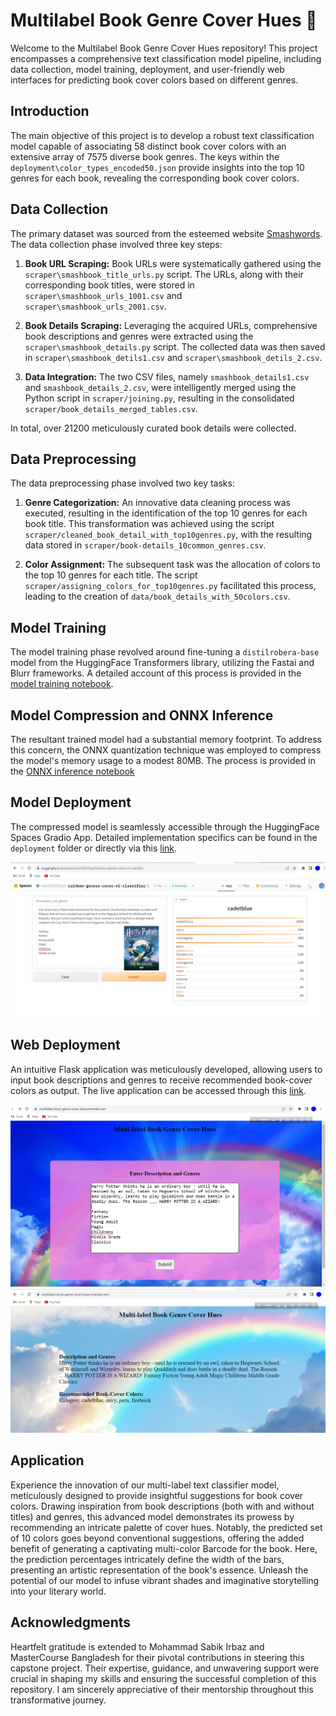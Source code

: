 # Multilabel Book Genre Cover Hues 🌈


Welcome to the Multilabel Book Genre Cover Hues repository! This project encompasses a comprehensive text classification model pipeline, including data collection, model training, deployment, and user-friendly web interfaces for predicting book cover colors based on different genres.

## Introduction

The main objective of this project is to develop a robust text classification model capable of associating 58 distinct book cover colors with an extensive array of 7575 diverse book genres. The keys within the `deployment\color_types_encoded50.json` provide insights into the top 10 genres for each book, revealing the corresponding book cover colors.

## Data Collection

The primary dataset was sourced from the esteemed website [Smashwords](https://www.smashwords.com). The data collection phase involved three key steps:

1. **Book URL Scraping:** Book URLs were systematically gathered using the `scraper\smashbook_title_urls.py` script. The URLs, along with their corresponding book titles, were stored in `scraper\smashbook_urls_1001.csv` and `scraper\smashbook_urls_2001.csv`.

2. **Book Details Scraping:** Leveraging the acquired URLs, comprehensive book descriptions and genres were extracted using the `scraper\smashbook_details.py` script. The collected data was then saved in `scraper\smashbook_detils1.csv` and `scraper\smashbook_detils_2.csv`.

3. **Data Integration:** The two CSV files, namely `smashbook_details1.csv` and `smashbook_details_2.csv`, were intelligently merged using the Python script in `scraper/joining.py`, resulting in the consolidated `scraper/book_details_merged_tables.csv`.

In total, over 21200 meticulously curated book details were collected.

## Data Preprocessing

The data preprocessing phase involved two key tasks:

1. **Genre Categorization:** An innovative data cleaning process was executed, resulting in the identification of the top 10 genres for each book title. This transformation was achieved using the script `scraper/cleaned_book_detail_with_top10genres.py`, with the resulting data stored in `scraper/book-details_10common_genres.csv`.

2. **Color Assignment:** The subsequent task was the allocation of colors to the top 10 genres for each title. The script `scraper/assigning_colors_for_top10genres.py` facilitated this process, leading to the creation of `data/book_details_with_50colors.csv`.

## Model Training

The model training phase revolved around fine-tuning a `distilrobera-base` model from the HuggingFace Transformers library, utilizing the Fastai and Blurr frameworks. A detailed account of this process is provided in the [model training notebook](https://github.com/NasrinRipa/Multilabel-Book-Genre-Cover-Hues/blob/main/notebooks/multilabel_text_classification.ipynb).

## Model Compression and ONNX Inference

The resultant trained model had a substantial memory footprint. To address this concern, the ONNX quantization technique was employed to compress the model's memory usage to a modest 80MB. The process is provided in the [ONNX inference notebook](https://github.com/NasrinRipa/Multilabel-Book-Genre-Cover-Hues/blob/main/notebooks/onnx_inference.ipynb)

## Model Deployment

The compressed model is seamlessly accessible through the HuggingFace Spaces Gradio App. Detailed implementation specifics can be found in the `deployment` folder or directly via this [link](https://huggingface.co/spaces/nasrin2023ripa/rainbow-genres-cover-ml-classifier).

![Gradio App](deployment/for_gradio_app.png)

## Web Deployment

An intuitive Flask application was meticulously developed, allowing users to input book descriptions and genres to receive recommended book-cover colors as output. The live application can be accessed through this [link](https://multilabel-book-genre-cover-hues.onrender.com/).

![Flask App Home](deployment/flask_app_home.png)
![Flask App Results](deployment/flask_app_results.png)


## Application

Experience the innovation of our multi-label text classifier model, meticulously designed to provide insightful suggestions for book cover colors. Drawing inspiration from book descriptions (both with and without titles) and genres, this advanced model demonstrates its prowess by recommending an intricate palette of cover hues. Notably, the predicted set of 10 colors goes beyond conventional suggestions, offering the added benefit of generating a captivating multi-color Barcode for the book. Here, the prediction percentages intricately define the width of the bars, presenting an artistic representation of the book's essence. Unleash the potential of our model to infuse vibrant shades and imaginative storytelling into your literary world.


## Acknowledgments

Heartfelt gratitude is extended to Mohammad Sabik Irbaz and MasterCourse Bangladesh for their pivotal contributions in steering this capstone project. Their expertise, guidance, and unwavering support were crucial in shaping my skills and ensuring the successful completion of this repository. I am sincerely appreciative of their mentorship throughout this transformative journey.
